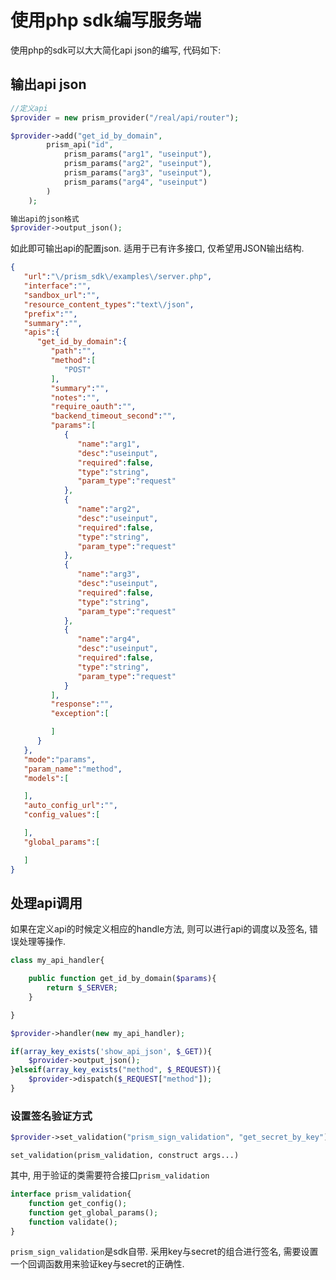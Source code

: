 # 使用php sdk编写服务端

使用php的sdk可以大大简化api json的编写, 代码如下:

## 输出api json
```php
//定义api
$provider = new prism_provider("/real/api/router");

$provider->add("get_id_by_domain", 
        prism_api("id",
            prism_params("arg1", "useinput"),
            prism_params("arg2", "useinput"),
            prism_params("arg3", "useinput"),
            prism_params("arg4", "useinput")
        )
    );

输出api的json格式
$provider->output_json();
```

如此即可输出api的配置json.  适用于已有许多接口, 仅希望用JSON输出结构.

```json
{
   "url":"\/prism_sdk\/examples\/server.php",
   "interface":"",
   "sandbox_url":"",
   "resource_content_types":"text\/json",
   "prefix":"",
   "summary":"",
   "apis":{
      "get_id_by_domain":{
         "path":"",
         "method":[
            "POST"
         ],
         "summary":"",
         "notes":"",
         "require_oauth":"",
         "backend_timeout_second":"",
         "params":[
            {
               "name":"arg1",
               "desc":"useinput",
               "required":false,
               "type":"string",
               "param_type":"request"
            },
            {
               "name":"arg2",
               "desc":"useinput",
               "required":false,
               "type":"string",
               "param_type":"request"
            },
            {
               "name":"arg3",
               "desc":"useinput",
               "required":false,
               "type":"string",
               "param_type":"request"
            },
            {
               "name":"arg4",
               "desc":"useinput",
               "required":false,
               "type":"string",
               "param_type":"request"
            }
         ],
         "response":"",
         "exception":[

         ]
      }
   },
   "mode":"params",
   "param_name":"method",
   "models":[

   ],
   "auto_config_url":"",
   "config_values":[

   ],
   "global_params":[

   ]
}
```

## 处理api调用
如果在定义api的时候定义相应的handle方法, 则可以进行api的调度以及签名, 错误处理等操作.

```php
class my_api_handler{

    public function get_id_by_domain($params){
        return $_SERVER;
    }

}

$provider->handler(new my_api_handler);

if(array_key_exists('show_api_json', $_GET)){
    $provider->output_json();
}elseif(array_key_exists("method", $_REQUEST)){
    $provider->dispatch($_REQUEST["method"]);
}

```

### 设置签名验证方式

```php
$provider->set_validation("prism_sign_validation", "get_secret_by_key");
```

``set_validation(prism_validation, construct args...)``

其中, 用于验证的类需要符合接口``prism_validation``
```php
interface prism_validation{
    function get_config();
    function get_global_params();
    function validate();
}
```

``prism_sign_validation``是sdk自带.  采用key与secret的组合进行签名, 需要设置一个回调函数用来验证key与secret的正确性.

